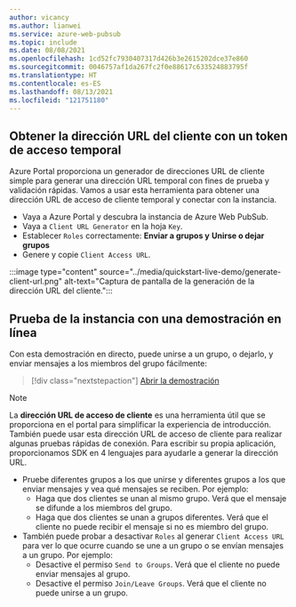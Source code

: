 ```yaml
---
author: vicancy
ms.author: lianwei
ms.service: azure-web-pubsub
ms.topic: include
ms.date: 08/08/2021
ms.openlocfilehash: 1cd52fc7930407317d426b3e2615202dce37e860
ms.sourcegitcommit: 0046757af1da267fc2f0e88617c633524883795f
ms.translationtype: HT
ms.contentlocale: es-ES
ms.lasthandoff: 08/13/2021
ms.locfileid: "121751180"
---
```

## <a name="get-the-client-url-with-a-temp-access-token"></a>Obtener la dirección URL del cliente con un token de acceso temporal

Azure Portal proporciona un generador de direcciones URL de cliente simple para generar una dirección URL temporal con fines de prueba y validación rápidas. Vamos a usar esta herramienta para obtener una dirección URL de acceso de cliente temporal y conectar con la instancia.

- Vaya a Azure Portal y descubra la instancia de Azure Web PubSub.
- Vaya a `Client URL Generator` en la hoja `Key`. 
- Establecer `Roles` correctamente: **Enviar a grupos y** **Unirse o dejar grupos**
- Genere y copie `Client Access URL`. 

:::image type="content" source="../media/quickstart-live-demo/generate-client-url.png" alt-text="Captura de pantalla de la generación de la dirección URL del cliente.":::

## <a name="try-the-instance-with-an-online-demo"></a>Prueba de la instancia con una demostración en línea

Con esta demostración en directo, puede unirse a un grupo, o dejarlo, y enviar mensajes a los miembros del grupo fácilmente:

> [!div class="nextstepaction"]
> [Abrir la demostración](https://azure.github.io/azure-webpubsub/demos/clientpubsub.html)

> [!NOTE]
>  La **dirección URL de acceso de cliente** es una herramienta útil que se proporciona en el portal para simplificar la experiencia de introducción. También puede usar esta dirección URL de acceso de cliente para realizar algunas pruebas rápidas de conexión. Para escribir su propia aplicación, proporcionamos SDK en 4 lenguajes para ayudarle a generar la dirección URL. 

- Pruebe diferentes grupos a los que unirse y diferentes grupos a los que enviar mensajes y vea qué mensajes se reciben. Por ejemplo:
    - Haga que dos clientes se unan al mismo grupo. Verá que el mensaje se difunde a los miembros del grupo. 
    - Haga que dos clientes se unan a grupos diferentes. Verá que el cliente no puede recibir el mensaje si no es miembro del grupo. 
- También puede probar a desactivar `Roles` al generar `Client Access URL` para ver lo que ocurre cuando se une a un grupo o se envían mensajes a un grupo. Por ejemplo:
    - Desactive el permiso `Send to Groups`. Verá que el cliente no puede enviar mensajes al grupo. 
    - Desactive el permiso `Join/Leave Groups`. Verá que el cliente no puede unirse a un grupo. 

